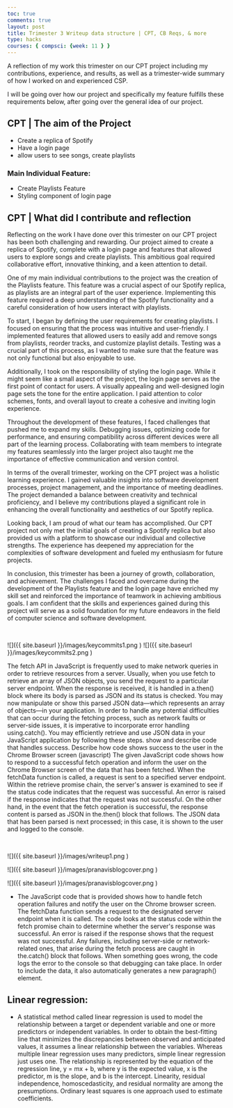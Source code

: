 ```yaml
---
toc: true
comments: true
layout: post
title: Trimester 3 Writeup data structure | CPT, CB Reqs, & more
type: hacks
courses: { compsci: {week: 11 } }
---
```



A reflection of my work this trimester on our CPT project including my contributions, experience, and results, as well as a trimester-wide summary of how I worked on and experienced CSP.

I will be going over how our project and specifically my feature fulfills these requirements below, after going over the general idea of our project.

## CPT | The aim of the Project

- Create a replica of Spotify
- Have a login page
- allow users to see songs, create playlists

### Main Individual Feature:
- Create Playlists Feature
- Styling component of login page


## CPT | What did I contribute and reflection

Reflecting on the work I have done over this trimester on our CPT project has been both challenging and rewarding. Our project aimed to create a replica of Spotify, complete with a login page and features that allowed users to explore songs and create playlists. This ambitious goal required collaborative effort, innovative thinking, and a keen attention to detail.

One of my main individual contributions to the project was the creation of the Playlists feature. This feature was a crucial aspect of our Spotify replica, as playlists are an integral part of the user experience. Implementing this feature required a deep understanding of the Spotify functionality and a careful consideration of how users interact with playlists.

To start, I began by defining the user requirements for creating playlists. I focused on ensuring that the process was intuitive and user-friendly. I implemented features that allowed users to easily add and remove songs from playlists, reorder tracks, and customize playlist details. Testing was a crucial part of this process, as I wanted to make sure that the feature was not only functional but also enjoyable to use.

Additionally, I took on the responsibility of styling the login page. While it might seem like a small aspect of the project, the login page serves as the first point of contact for users. A visually appealing and well-designed login page sets the tone for the entire application. I paid attention to color schemes, fonts, and overall layout to create a cohesive and inviting login experience.

Throughout the development of these features, I faced challenges that pushed me to expand my skills. Debugging issues, optimizing code for performance, and ensuring compatibility across different devices were all part of the learning process. Collaborating with team members to integrate my features seamlessly into the larger project also taught me the importance of effective communication and version control.

In terms of the overall trimester, working on the CPT project was a holistic learning experience. I gained valuable insights into software development processes, project management, and the importance of meeting deadlines. The project demanded a balance between creativity and technical proficiency, and I believe my contributions played a significant role in enhancing the overall functionality and aesthetics of our Spotify replica.

Looking back, I am proud of what our team has accomplished. Our CPT project not only met the initial goals of creating a Spotify replica but also provided us with a platform to showcase our individual and collective strengths. The experience has deepened my appreciation for the complexities of software development and fueled my enthusiasm for future projects.

In conclusion, this trimester has been a journey of growth, collaboration, and achievement. The challenges I faced and overcame during the development of the Playlists feature and the login page have enriched my skill set and reinforced the importance of teamwork in achieving ambitious goals. I am confident that the skills and experiences gained during this project will serve as a solid foundation for my future endeavors in the field of computer science and software development.

<br> 

![]({{ site.baseurl }}/images/keycommits1.png ) 
![]({{ site.baseurl }}/images/keycommits2.png ) 

<html>


The fetch API in JavaScript is frequently used to make network queries in order to retrieve resources from a server. Usually, when you use fetch to retrieve an array of JSON objects, you send the request to a particular server endpoint. When the response is received, it is handled in a.then() block where its body is parsed as JSON and its status is checked. You may now manipulate or show this parsed JSON data—which represents an array of objects—in your application. In order to handle any potential difficulties that can occur during the fetching process, such as network faults or server-side issues, it is imperative to incorporate error handling using.catch(). You may efficiently retrieve and use JSON data in your JavaScript application by following these steps.
show and describe code that handles success. Describe how code shows success to the user in the Chrome Browser screen (javascript)
The given JavaScript code shows how to respond to a successful fetch operation and inform the user on the Chrome Browser screen of the data that has been fetched. When the fetchData function is called, a request is sent to a specified server endpoint. Within the retrieve promise chain, the server's answer is examined to see if the status code indicates that the request was successful. An error is raised if the response indicates that the request was not successful. On the other hand, in the event that the fetch operation is successful, the response content is parsed as JSON in the.then() block that follows. The JSON data that has been parsed is next processed; in this case, it is shown to the user and logged to the console.

<br> 

![]({{ site.baseurl }}/images/writeup1.png )

![]({{ site.baseurl }}/images/pranavisblogcover.png )

![]({{ site.baseurl }}/images/pranavisblogcover.png )
<html>



- The JavaScript code that is provided shows how to handle fetch operation failures and notify the user on the Chrome browser screen. The fetchData function sends a request to the designated server endpoint when it is called. The code looks at the status code within the fetch promise chain to determine whether the server's response was successful. An error is raised if the response shows that the request was not successful. Any failures, including server-side or network-related ones, that arise during the fetch process are caught in the.catch() block that follows. When something goes wrong, the code logs the error to the console so that debugging can take place. In order to include the data, it also automatically generates a new paragraph() element.


## Linear regression:
- A statistical method called linear regression is used to model the relationship between a target or dependent variable and one or more predictors or independent variables. In order to obtain the best-fitting line that minimizes the discrepancies between observed and anticipated values, it assumes a linear relationship between the variables. Whereas multiple linear regression uses many predictors, simple linear regression just uses one. The relationship is represented by the equation of the regression line, y = mx + b, where y is the expected value, x is the predictor, m is the slope, and b is the intercept. Linearity, residual independence, homoscedasticity, and residual normality are among the presumptions. Ordinary least squares is one approach used to estimate coefficients.